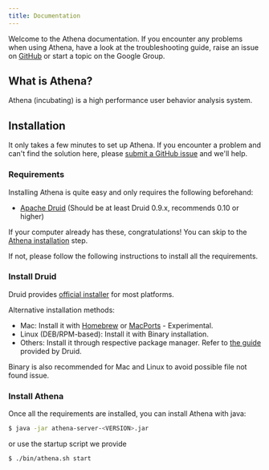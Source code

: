 ```yaml
---
title: Documentation
---
```


Welcome to the Athena documentation. If you encounter any problems when using Athena, have a look at the troubleshooting guide, raise an issue on [GitHub](https://github.com/InkeIO/incubator-athena/issues) or start a topic on the Google Group.

## What is Athena?

Athena (incubating) is a high performance user behavior analysis system.

## Installation

It only takes a few minutes to set up Athena. If you encounter a problem and can't find the solution here, please [submit a GitHub issue](https://github.com/InkeIO/incubator-athena/issues) and we'll help.

### Requirements

Installing Athena is quite easy and only requires the following beforehand:

- [Apache Druid](https://druid.apache.org/) (Should be at least Druid 0.9.x, recommends 0.10 or higher)

If your computer already has these, congratulations! You can skip to the [Athena installation](#Install-Athena) step.

If not, please follow the following instructions to install all the requirements.

### Install Druid

Druid provides [official installer](https://druid.apache.org/downloads.html) for most platforms.

Alternative installation methods:

- Mac: Install it with [Homebrew](https://brew.sh/) or [MacPorts](http://www.macports.org/) - Experimental.
- Linux (DEB/RPM-based): Install it with Binary installation.
- Others: Install it through respective package manager. Refer to [the guide](https://druid.apache.org/docs/latest/tutorials/index.html) provided by Druid.

Binary is also recommended for Mac and Linux to avoid possible file not found issue.

### Install Athena

Once all the requirements are installed, you can install Athena with java:

``` bash
$ java -jar athena-server-<VERSION>.jar
```

or use the startup script we provide

``` bash
$ ./bin/athena.sh start
```
